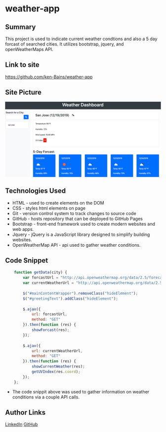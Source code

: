 # weather-app

## Summary 
This project is used to indicate current weather condtions and also a 5 day forcast of searched cities. It utilizes bootstrap, jquery, and openWeatherMaps API. 

## Link to site
https://github.com/ken-Bains/weather-app

## Site Picture
![Site](styles/images/weather.png)


## Technologies Used
- HTML - used to create elements on the DOM
- CSS - styles html elements on page
- Git - version control system to track changes to source code
- GitHub - hosts repository that can be deployed to GitHub Pages
- Bootstrap - front-end framework used to create modern websites and web apps.
- Jquery - jQuery is a JavaScript library designed to simplify building websites.
- OpenWeatherMap API - api used to gather weather conditions.

## Code Snippet
```javascript
    function getData(city) {
        var forcastUrl = "http://api.openweathermap.org/data/2.5/forecast?q=" + city + "&units=imperial&&appid=e3a10069efa8b8e0d1fbc786695520e8"
        var currentWeatherUrl = "http://api.openweathermap.org/data/2.5/weather?q=" + city + "&units=imperial&&appid=e3a10069efa8b8e0d1fbc786695520e8"

        $("#mainContentWrapper").removeClass("hideElement");
        $("#greetingText").addClass("hideElement");

        $.ajax({
            url: forcastUrl,
            method: "GET"
        }).then(function (res) {
            showForcast(res);
        });

        $.ajax({
            url: currentWeatherUrl,
            method: "GET"
        }).then(function (res) {
            showCurrentWeather(res);
            getUVIndex(res.coord);
        });
    };


```
- The code snippit above was used to gather information on weather conditions via a couple API calls.


## Author Links
[LinkedIn](https://www.linkedin.com/in/ken-bains)
[GitHub](https://github.com/ken-Bains)
